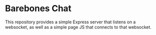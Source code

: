 # Barebones Chat

This repository provides a simple Express server that listens on a websocket, as well as a simple page JS that connects to that websocket.
